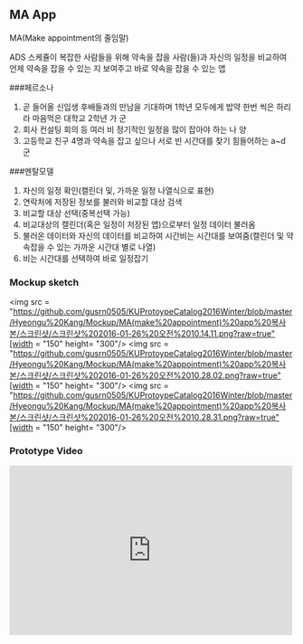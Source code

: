 ## MA App
MA(Make appointment의 줄임말)

ADS
스케쥴이 복잡한 사람들을 위해 약속을 잡을 사람(들)과 자신의 일정을 비교하여 언제 약속을 잡을 수 있는 지 보여주고 바로 약속을 잡을 수 있는 앱


###페르소나 
1. 곧 들어올 신입생 후배들과의 만남을 기대하며 1학년 모두에게 밥약 한번 씩은 하리라 마음먹은 대학교 2학년 가 군
2. 회사 컨설팅 회의 등 여러 비 정기적인 일정을 많이 잡아야 하는 나 양
3. 고등학교 친구 4명과 약속을 잡고 싶으나 서로 빈 시간대를 찾기 힘들어하는 a~d 군

###멘탈모델
1. 자신의 일정 확인(캘린더 및, 가까운 일정 나열식으로 표현)
2. 연락처에 저장된 정보를 불러와 비교할 대상 검색
3. 비교할 대상 선택(중복선택 가능)
4. 비교대상의 캘린더(혹은 일정이 저장된 앱)으로부터 일정 데이터 불러옴
5. 불러온 데이터와 자신의 데이터를 비교하여 시간비는 시간대를 보여줌(캘린더 및 약속잡을 수 있는 가까운 시간대 별로 나열)
6. 비는 시간대를 선택하여 바로 일정잡기

### Mockup sketch
<img src = "https://github.com/gusrn0505/KUProtoypeCatalog2016Winter/blob/master/Hyeongu%20Kang/Mockup/MA(make%20appointment)%20app%20복사본/스크린샷/스크린샷%202016-01-26%20오전%2010.14.11.png?raw=true"[width = "150" height= "300"/>
<img src = "https://github.com/gusrn0505/KUProtoypeCatalog2016Winter/blob/master/Hyeongu%20Kang/Mockup/MA(make%20appointment)%20app%20복사본/스크린샷/스크린샷%202016-01-26%20오전%2010.28.02.png?raw=true"[width = "150" height= "300"/>
<img src = "https://github.com/gusrn0505/KUProtoypeCatalog2016Winter/blob/master/Hyeongu%20Kang/Mockup/MA(make%20appointment)%20app%20복사본/스크린샷/스크린샷%202016-01-26%20오전%2010.28.31.png?raw=true"[width = "150" height= "300"/>

### Prototype Video
<iframe width="500" height="300" src="https://www.youtube.com/embed/5ZqxcAK--3M" frameborder="0" allowfullscreen></iframe>
